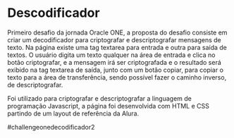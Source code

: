 # Descodificador
Primeiro desafio da jornada Oracle ONE, a proposta do desafio consiste em criar um decodificador para criptografar e descriptografar mensagens de texto.
Na página existe uma tag textarea para entrada e outra para saída de textos. O usuário digita um texto qualquer na área de entrada e clica no botão criptografar, e a mensagem irá ser criptografada e o resultado será exibido na tag textarea de saída, junto com um botão copiar, para copiar o texto para a área de transferência, sendo possível fazer o caminho inverso, de descriptografar.

Foi utilizado para criptografar e descriptografar a linguagem de programação Javascript, a página foi desenvolvida com HTML e CSS partindo de um layout de referência da Alura.

#challengeonedecodificador2
